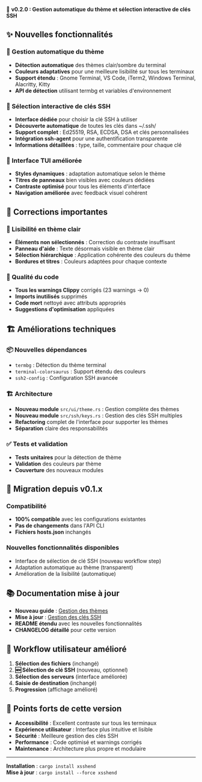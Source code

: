 🎨 **v0.2.0 : Gestion automatique du thème et sélection interactive de clés SSH**

## ✨ Nouvelles fonctionnalités

### 🎨 Gestion automatique du thème
- **Détection automatique** des thèmes clair/sombre du terminal
- **Couleurs adaptatives** pour une meilleure lisibilité sur tous les terminaux
- **Support étendu** : Gnome Terminal, VS Code, iTerm2, Windows Terminal, Alacritty, Kitty
- **API de détection** utilisant termbg et variables d'environnement

### 🔑 Sélection interactive de clés SSH
- **Interface dédiée** pour choisir la clé SSH à utiliser
- **Découverte automatique** de toutes les clés dans ~/.ssh/
- **Support complet** : Ed25519, RSA, ECDSA, DSA et clés personnalisées
- **Intégration ssh-agent** pour une authentification transparente
- **Informations détaillées** : type, taille, commentaire pour chaque clé

### 🌈 Interface TUI améliorée
- **Styles dynamiques** : adaptation automatique selon le thème
- **Titres de panneaux** bien visibles avec couleurs dédiées
- **Contraste optimisé** pour tous les éléments d'interface
- **Navigation améliorée** avec feedback visuel cohérent

## 🐛 Corrections importantes

### 🎯 Lisibilité en thème clair
- **Éléments non sélectionnés** : Correction du contraste insuffisant
- **Panneau d'aide** : Texte désormais visible en thème clair
- **Sélection hiérarchique** : Application cohérente des couleurs du thème
- **Bordures et titres** : Couleurs adaptées pour chaque contexte

### 🔧 Qualité du code
- **Tous les warnings Clippy** corrigés (23 warnings → 0)
- **Imports inutilisés** supprimés
- **Code mort** nettoyé avec attributs appropriés
- **Suggestions d'optimisation** appliquées

## 🏗️ Améliorations techniques

### 📦 Nouvelles dépendances
- `termbg` : Détection du thème terminal
- `terminal-colorsaurus` : Support étendu des couleurs
- `ssh2-config` : Configuration SSH avancée

### 🏗️ Architecture
- **Nouveau module** `src/ui/theme.rs` : Gestion complète des thèmes
- **Nouveau module** `src/ssh/keys.rs` : Gestion des clés SSH multiples
- **Refactoring** complet de l'interface pour supporter les thèmes
- **Séparation** claire des responsabilités

### ✅ Tests et validation
- **Tests unitaires** pour la détection de thème
- **Validation** des couleurs par thème
- **Couverture** des nouveaux modules

## 🚀 Migration depuis v0.1.x

### Compatibilité
- **100% compatible** avec les configurations existantes
- **Pas de changements** dans l'API CLI
- **Fichiers hosts.json** inchangés

### Nouvelles fonctionnalités disponibles
- Interface de sélection de clé SSH (nouveau workflow step)
- Adaptation automatique au thème (transparent)
- Amélioration de la lisibilité (automatique)

## 📚 Documentation mise à jour

- **Nouveau guide** : [Gestion des thèmes](docs/theme-management.md)
- **Mise à jour** : [Gestion des clés SSH](docs/ssh-key-management.md)
- **README étendu** avec les nouvelles fonctionnalités
- **CHANGELOG détaillé** pour cette version

## 🔄 Workflow utilisateur amélioré

1. **Sélection des fichiers** (inchangé)
2. **🆕 Sélection de clé SSH** (nouveau, optionnel)
3. **Sélection des serveurs** (interface améliorée)
4. **Saisie de destination** (inchangé)
5. **Progression** (affichage amélioré)

## 🌟 Points forts de cette version

- **Accessibilité** : Excellent contraste sur tous les terminaux
- **Expérience utilisateur** : Interface plus intuitive et lisible
- **Sécurité** : Meilleure gestion des clés SSH
- **Performance** : Code optimisé et warnings corrigés
- **Maintenance** : Architecture plus propre et modulaire

---

**Installation** : `cargo install xsshend`  
**Mise à jour** : `cargo install --force xsshend`
